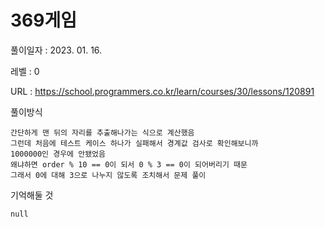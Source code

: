 # 369게임
풀이일자 : 2023. 01. 16.  
    
레벨 : 0   

URL : https://school.programmers.co.kr/learn/courses/30/lessons/120891  
    
풀이방식    

    간단하게 맨 뒤의 자리를 추출해나가는 식으로 계산했음
    그런데 처음에 테스트 케이스 하나가 실패해서 경계값 검사로 확인해보니까
    1000000인 경우에 안됐었음
    왜냐하면 order % 10 == 0이 되서 0 % 3 == 0이 되어버리기 때문
    그래서 0에 대해 3으로 나누지 않도록 조치해서 문제 풀이

기억해둘 것  
    
    null
